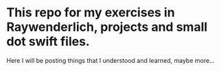 # This repo for my exercises in Raywenderlich, projects and small dot swift files.

Here I will be posting things that I understood and learned, maybe more...

